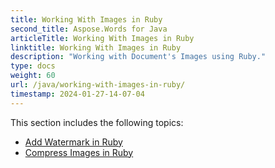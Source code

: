 ```yaml
---
title: Working With Images in Ruby
second_title: Aspose.Words for Java
articleTitle: Working With Images in Ruby
linktitle: Working With Images in Ruby
description: "Working with Document's Images using Ruby."
type: docs
weight: 60
url: /java/working-with-images-in-ruby/
timestamp: 2024-01-27-14-07-04
---
```


This section includes the following topics:

- [Add Watermark in Ruby](/words/java/add-watermark-in-ruby/)
- [Compress Images in Ruby](/words/java/compress-images-in-ruby/)
